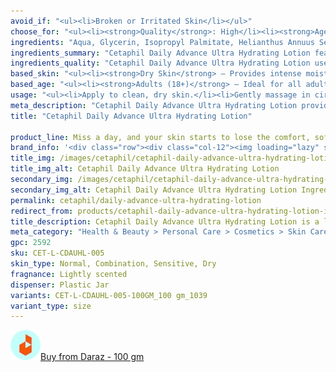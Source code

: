 ```yaml
---
avoid_if: "<ul><li>Broken or Irritated Skin</li></ul>"
choose_for: "<ul><li><strong>Quality</strong>: High</li><li><strong>Age</strong>: Adults (18+).</li><li><strong>Skin Types</strong>: Dry Skin, Sensitive Skin, Rough or Flaky Skin, Normal to Combination Skin.</li><li><strong>Effective For</strong>: Everyday Moisturization.</li></ul>"
ingredients: "Aqua, Glycerin, Isopropyl Palmitate, Helianthus Annuus Seed Oil, Cetearyl Alcohol, Ceteareth-20, Dimethicone, Butyrospermum Parkii Butter, Panthenol, Niacinamide, Tocopheryl Acetate, Sodium PCA, Pantolactone, Glyceryl Stearate, Acrylates/C10-30 Alkyl Acrylate Crosspolymer, Sodium Benzoate, Potassium Sorbate, Citric Acid."
ingredients_summary: "Cetaphil Daily Advance Ultra Hydrating Lotion features key ingredients like <strong>Glycerin</strong> and <strong>Sodium PCA</strong> to attract moisture, <strong>Dimethicone</strong> for smoothness, and <strong>Helianthus Annuus Seed Oil</strong> and <strong>Shea Butter</strong> to deeply nourish. <strong>Niacinamide</strong> and <strong>Panthenol</strong> soothe and improve skin texture, while <strong>Vitamin E</strong> offers antioxidant protection. Together, these ingredients help restore and maintain skin’s hydration and barrier, ideal for dry, sensitive skin."
ingredients_quality: "Cetaphil Daily Advance Ultra Hydrating Lotion uses <strong>high-quality</strong> ingredients like <strong>Glycerin</strong> and <strong>Sodium PCA</strong> to attract moisture, <strong>Dimethicone</strong> for smoothness, and <strong>Shea Butter</strong> and <strong>Helianthus Annuus Seed Oil</strong> for deep nourishment. <strong>Niacinamide</strong>, <strong>Panthenol</strong>, and <strong>Vitamin E</strong> soothe, strengthen, and protect the skin, making it ideal for sensitive, dry skin."
based_skin: "<ul><li><strong>Dry Skin</strong> – Provides intense moisture and helps maintain hydration throughout the day.</li><li><strong>Sensitive Skin</strong> – Formulated to be gentle and soothing, ideal for skin prone to irritation.</li><li><strong>Normal Skin</strong> – Offers balanced hydration without being heavy or greasy.</li><li><strong>Rough or Flaky Skin</strong> – Helps restore softness and smoothness by replenishing the skin’s moisture barrier.</li></ul>"
based_age: "<ul><li><strong>Adults (18+)</strong> – Ideal for all adult skin types, especially dry and sensitive skin.</li><li><strong>Teenagers (13-17)</strong> – Safe for teens with dry or sensitive skin, offering gentle hydration.</li><li><strong>Older Adults (50+)</strong> – Helps maintain skin hydration and supports the skin barrier as skin becomes drier with age.</li></ul>"
usage: "<ul><li>Apply to clean, dry skin.</li><li>Gently massage in circular motions until fully absorbed.</li><li>Use on both face and body for all-over hydration.</li><li>Apply daily, preferably after showering or as needed for moisture boost.</li><li>Can be used both in the morning and at night.</li></ul>"
meta_description: "Cetaphil Daily Advance Ultra Hydrating Lotion provides long-lasting hydration, perfect for dry, sensitive skin, & helps restore moisture for smooth, soft skin."
title: "Cetaphil Daily Advance Ultra Hydrating Lotion"

product_line: Miss a day, and your skin starts to lose the comfort, softness, and protection it depends on.
brand_info: '<div class="row"><div class="col-12"><img loading="lazy" src="/images/cetaphil/cetaphil-cover.webp" alt="cetaphil cover" class="m-2" style="width: 100%" /></div></div>'
title_img: /images/cetaphil/cetaphil-daily-advance-ultra-hydrating-lotion
title_img_alt: Cetaphil Daily Advance Ultra Hydrating Lotion
secondary_img: /images/cetaphil/cetaphil-daily-advance-ultra-hydrating-lotion-ingredients-label
secondary_img_alt: Cetaphil Daily Advance Ultra Hydrating Lotion Ingredients Label
permalink: cetaphil/daily-advance-ultra-hydrating-lotion
redirect_from: products/cetaphil-daily-advance-ultra-hydrating-lotion-in-nepal
title_description: Cetaphil Daily Advance Ultra Hydrating Lotion is a lightweight, non-greasy moisturizer designed to intensively hydrate and protect dry skin for 24-hour relief. Infused with glycerin and panthenol, it provides long-lasting moisture while soothing and replenishing the skin’s natural barrier. Fragrance-free and dermatologically tested, this lotion is ideal for sensitive skin and suitable for both face and body. With its gentle formula, it helps improve skin's hydration without irritation, making it perfect for everyday use.
meta_category: "Health & Beauty > Personal Care > Cosmetics > Skin Care > Lotion & Moisturizer"
gpc: 2592
sku: CET-L-CDAUHL-005
skin_type: Normal, Combination, Sensitive, Dry
fragnance: Lightly scented
dispenser: Plastic Jar
variants: CET-L-CDAUHL-005-100GM_100 gm_1039
variant_type: size
---
```

<div class="col-lg-6 col-sm-6 mb-5 mb-lg-0 text-left">
    <p>
        <a href="https://s.daraz.com.np/s.ggHI?cc" class="link-title" title="daraz icon link to product"><img loading="lazy" src="/images/icons/social/daraz-icon.webp" alt="daraz icon link to product" class="m-2"
            style="width: 48px;">Buy from Daraz - 100 gm
        </a>
    </p>
</div>